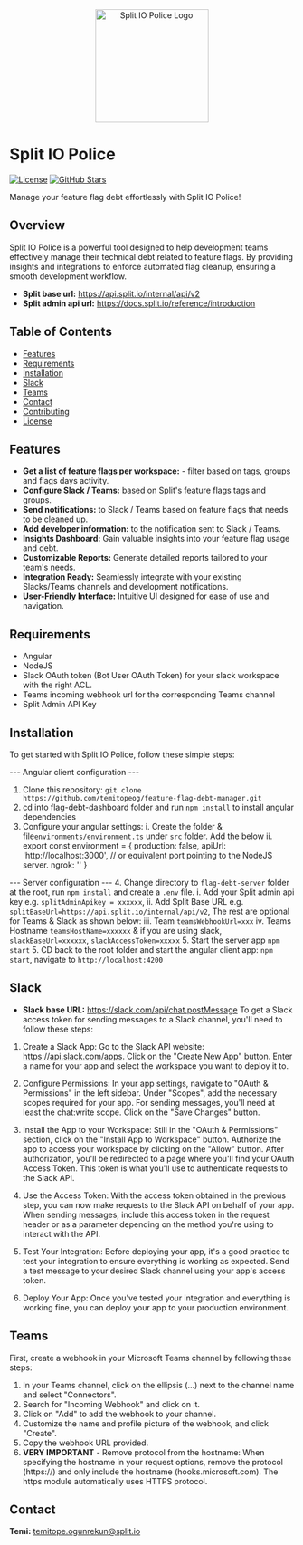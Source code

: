 <div align="center">
  <img src="https://yt3.googleusercontent.com/h07KGOH0L0GQgzQdDsPRKoyV6bD1koDcK1DOYmGXxTSQPe27gXLIL95CEMU8008Fdd7_8f_j-Ic=s900-c-k-c0x00ffffff-no-rj" alt="Split IO Police Logo" width="200px">
</div>

# Split IO Police

[![License](https://img.shields.io/badge/License-MIT-blue.svg)](https://github.com/temitopeog/feature-flag-debt-manager/blob/main/LICENSE)
[![GitHub Stars](https://img.shields.io/github/stars/temitopeog/feature-flag-debt-manager?style=social)](https://github.com/temitopeog/feature-flag-debt-manager/stargazers)


Manage your feature flag debt effortlessly with Split IO Police!

## Overview
Split IO Police is a powerful tool designed to help development teams effectively manage their technical debt related to feature flags. By providing insights and integrations to enforce automated flag cleanup, ensuring a smooth development workflow.
- **Split base url:** https://api.split.io/internal/api/v2
- **Split admin api url:** https://docs.split.io/reference/introduction


## Table of Contents

- [Features](#features)
- [Requirements](#requirements)
- [Installation](#installation)
- [Slack](#slack)
- [Teams](#teams)
- [Contact](#contact)
- [Contributing](#contributing)
- [License](#license)

## Features

- **Get a list of feature flags per workspace:** - filter based on tags, groups and flags days activity.
- **Configure Slack / Teams:** based on Split's feature flags tags and groups.
- **Send notifications:** to Slack / Teams based on feature flags that needs to be cleaned up.
- **Add developer information:** to the notification sent to Slack / Teams.
- **Insights Dashboard:** Gain valuable insights into your feature flag usage and debt.
- **Customizable Reports:** Generate detailed reports tailored to your team's needs.
- **Integration Ready:** Seamlessly integrate with your existing Slacks/Teams channels and development notifications.
- **User-Friendly Interface:** Intuitive UI designed for ease of use and navigation.

## Requirements

- Angular 
- NodeJS
- Slack OAuth token (Bot User OAuth Token) for your slack workspace with the right ACL.
- Teams incoming webhook url for the corresponding Teams channel
- Split Admin API Key

## Installation

To get started with Split IO Police, follow these simple steps:

--- Angular client configuration ---

1. Clone this repository: `git clone https://github.com/temitopeog/feature-flag-debt-manager.git`
2. cd into flag-debt-dashboard folder and run `npm install` to install angular dependencies
3. Configure your angular settings: 
 i. Create the folder & file`environments/environment.ts` under `src` folder. Add the below
 ii. export const environment = {
  production: false,
  apiUrl: 'http://localhost:3000', // or equivalent port pointing to the NodeJS server.
  ngrok: ''
 }

--- Server configuration ---
4. Change directory to `flag-debt-server` folder at the root, run `npm install` and create a `.env` file.
  i. Add your Split admin api key e.g. `splitAdminApikey = xxxxxx`, 
  ii. Add Split Base URL e.g. `splitBaseUrl=https://api.split.io/internal/api/v2`, 
  The rest are optional for Teams & Slack as shown below:
  iii. Team `teamsWebhookUrl=xxx`
  iv. Teams Hostname `teamsHostName=xxxxxx` & if you are using slack, `slackBaseUrl=xxxxxx`, `slackAccessToken=xxxxx`
5. Start the server app `npm start`
5. CD back to the root folder and start the angular client app: `npm start`, navigate to `http://localhost:4200`

## Slack
- **Slack base URL:** https://slack.com/api/chat.postMessage
To get a Slack access token for sending messages to a Slack channel, you'll need to follow these steps:

1. Create a Slack App:
Go to the Slack API website: https://api.slack.com/apps.
Click on the "Create New App" button.
Enter a name for your app and select the workspace you want to deploy it to.

2. Configure Permissions:
In your app settings, navigate to "OAuth & Permissions" in the left sidebar.
Under "Scopes", add the necessary scopes required for your app. For sending messages, you'll need at least the chat:write scope.
Click on the "Save Changes" button.

3. Install the App to your Workspace:
Still in the "OAuth & Permissions" section, click on the "Install App to Workspace" button.
Authorize the app to access your workspace by clicking on the "Allow" button.
After authorization, you'll be redirected to a page where you'll find your OAuth Access Token. This token is what you'll use to authenticate requests to the Slack API.

4. Use the Access Token:
With the access token obtained in the previous step, you can now make requests to the Slack API on behalf of your app.
When sending messages, include this access token in the request header or as a parameter depending on the method you're using to interact with the API.

5. Test Your Integration:
Before deploying your app, it's a good practice to test your integration to ensure everything is working as expected.
Send a test message to your desired Slack channel using your app's access token.

6. Deploy Your App:
Once you've tested your integration and everything is working fine, you can deploy your app to your production environment.

## Teams
First, create a webhook in your Microsoft Teams channel by following these steps:

1. In your Teams channel, click on the ellipsis (...) next to the channel name and select "Connectors".
2. Search for "Incoming Webhook" and click on it.
3. Click on "Add" to add the webhook to your channel.
4. Customize the name and profile picture of the webhook, and click "Create".
5. Copy the webhook URL provided.
6. **VERY IMPORTANT** - Remove protocol from the hostname: When specifying the hostname in your request options, remove the protocol (https://) and only include the hostname (hooks.microsoft.com). The https module automatically uses HTTPS protocol.


## Contact
**Temi:** temitope.ogunrekun@split.io
